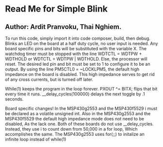 # Read Me for Simple Blink
## Author: Ardit Pranvoku, Thai Nghiem.
To run this code, simply import it into code composer, build, then debug.
Blinks an LED on the board at a half duty cycle, no user input is needed.
Any board specific pins and bits will be substituted with the variable X.
The watchdog timer must be stopped with the line WDTCTL = WDTPW + WDTHOLD or WDTCTL = WDTPW | WDTHOLD.
Else, the processor will reset.
The desired led pin and bit must be set to 1 to configure it to be an output.
By using the line PM5CTL0 = ~LOCKLPM5, the default high impedance on the board is disabled.
This high impedance serves to get rid of any cross currents, but is turned off later.
 

While(1) keeps the program in the loop forever.
PXOUT ^= BITX; flips that bit every time it runs.
__delay_cycles(100000) delays the next toggle by .1 seconds.

Board specific changes!
In the MSP430g2553 and the MSP430f5529 i must be declared as a volatile unsigned int.
Also in the MSP430g2553 and the MSP430f5529 the default high impedance mode does not need to be disabled,
As the lack one.
Both of these boards do not use __delay_cycles. Instead, they use i to count down from 50,000 in a for loop,
Which accomplishes the same.
The MSP430g2553 uses for(;;) to initalize an infinite loop instead of while(1)
